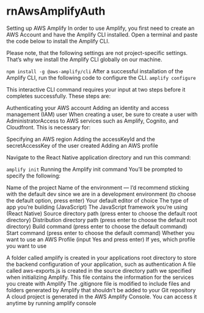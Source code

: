 # rnAwsAmplifyAuth

Setting up AWS Amplify
In order to use Amplify, you first need to create an AWS Account and have the Amplify CLI installed. Open a terminal and paste the code below to install the Amplify CLI.

Please note, that the following settings are not project-specific settings. That’s why we install the Amplify CLI globally on our machine.

`npm install -g @aws-amplify/cli`
After a successful installation of the Amplify CLI, run the following code to configure the CLI.
`amplify configure`

This interactive CLI command requires your input at two steps before it completes successfully. These steps are:

Authenticating your AWS account
Adding an identity and access management (IAM) user
When creating a user, be sure to create a user with AdministratorAccess to AWS services such as Amplify, Cognito, and Cloudfront. This is necessary for:

Specifying an AWS region
Adding the accessKeyId and the secretAccessKey of the user created
Adding an AWS profile

Navigate to the React Native application directory and run this command:

`amplify init`
Running the Amplify init command
You’ll be prompted to specify the following:

Name of the project
Name of the environment — I’d recommend sticking with the default dev since we are in a development environment (to choose the default option, press enter)
Your default editor of choice
The type of app you’re building (JavaScript)
The JavaScript framework you’re using (React Native)
Source directory path (press enter to choose the default root directory)
Distribution directory path (press enter to choose the default root directory)
Build command (press enter to choose the default command)
Start command (press enter to choose the default command)
Whether you want to use an AWS Profile (input Yes and press enter)
If yes, which profile you want to use

A folder called amplify is created in your applications root directory to store the backend configuration of your application, such as authentication
A file called aws-exports.js is created in the source directory path we specified when initializing Amplify. This file contains the information for the services you create with Amplify
The .gitignore file is modified to include files and folders generated by Amplify that shouldn’t be added to your Git repository
A cloud project is generated in the AWS Amplify Console. You can access it anytime by running amplify console
